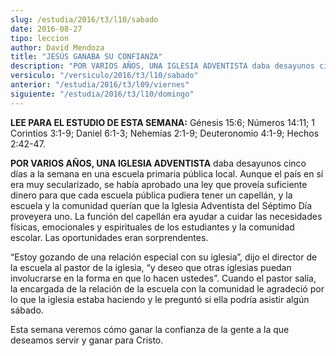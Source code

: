 ```yaml
---
slug: /estudia/2016/t3/l10/sabado
date: 2016-08-27
tipo: leccion
author: David Mendoza
title: "JESÚS GANABA SU CONFIANZA"
description: "POR VARIOS AÑOS, UNA IGLESIA ADVENTISTA daba desayunos cinco días a la semana  en una escuela primaria pública local. Aunque el país en sí era muy  secularizado, se había aprobado una ley que proveía suficiente dinero para  que cada escuela pública pudiera tener un cap..."
versiculo: "/versiculo/2016/t3/l10/sabado"
anterior: "/estudia/2016/t3/l09/viernes"
siguiente: "/estudia/2016/t3/l10/domingo"
---
```


**LEE PARA EL ESTUDIO DE ESTA SEMANA:** Génesis 15:6; Números 14:11; 1 Corintios 3:1-9; Daniel 6:1-3; Nehemías 2:1-9; Deuteronomio 4:1-9; Hechos 2:42-47.

**POR VARIOS AÑOS, UNA IGLESIA ADVENTISTA** daba desayunos cinco días a la semana en una escuela primaria pública local. Aunque el país en sí era muy secularizado, se había aprobado una ley que proveía suficiente dinero para que cada escuela pública pudiera tener un capellán, y la escuela y la comunidad querían que la Iglesia Adventista del Séptimo Día proveyera uno. La función del capellán era ayudar a cuidar las necesidades físicas, emocionales y espirituales de los estudiantes y la comunidad escolar. Las oportunidades eran sorprendentes.

“Estoy gozando de una relación especial con su iglesia”, dijo el director de la escuela al pastor de la iglesia, “y deseo que otras iglesias puedan involucrarse en la forma en que lo hacen ustedes”. Cuando el pastor salía, la encargada de la relación de la escuela con la comunidad le agradeció por lo que la iglesia estaba haciendo y le preguntó si ella podría asistir algún sábado.

Esta semana veremos cómo ganar la confianza de la gente a la que deseamos servir y ganar para Cristo.
